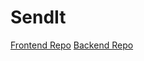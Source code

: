 # SendIt

[Frontend Repo](https://github.com/emilio-fv/SendIt-Frontend)
[Backend Repo](https://github.com/emilio-fv/SendIt-Backend)
